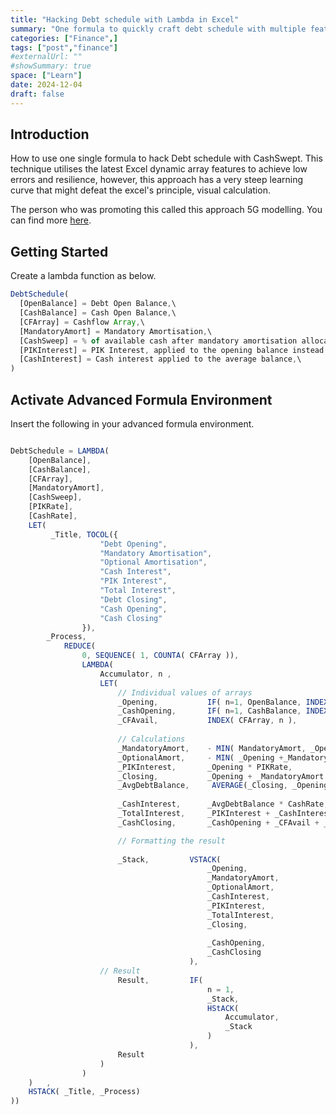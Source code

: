```yaml
---
title: "Hacking Debt schedule with Lambda in Excel"
summary: "One formula to quickly craft debt schedule with multiple features"
categories: ["Finance",]
tags: ["post","finance"]
#externalUrl: ""
#showSummary: true
space: ["Learn"]
date: 2024-12-04
draft: false
---
```


## Introduction
How to use one single formula to hack Debt schedule with CashSwept. This technique utilises the latest Excel dynamic array features to achieve low errors and resilience, however, this approach has a very steep learning curve that might defeat the excel's principle, visual calculation. 

The person who was promoting this called this approach 5G modelling. You can find more [here](https://sites.google.com/site/beyondexcel/home/5g-modeling?authuser=0). 


## Getting Started
Create a lambda function as below. 

```JavaScript
DebtSchedule(
  [OpenBalance] = Debt Open Balance,\
  [CashBalance] = Cash Open Balance,\
  [CFArray] = Cashflow Array,\
  [MandatoryAmort] = Mandatory Amortisation,\
  [CashSweep] = % of available cash after mandatory amortisation allocated to optional amortisation,\
  [PIKInterest] = PIK Interest, applied to the opening balance instead of the average balance,\
  [CashInterest] = Cash interest applied to the average balance,\
) 
```


## Activate Advanced Formula Environment
Insert the following in your advanced formula environment. 
```typescript

DebtSchedule = LAMBDA( 
    [OpenBalance], 
    [CashBalance],
    [CFArray],
    [MandatoryAmort], 
    [CashSweep],
    [PIKRate], 
    [CashRate], 
    LET(
         _Title, TOCOL({
                    "Debt Opening",
                    "Mandatory Amortisation",
                    "Optional Amortisation", 
                    "Cash Interest",
                    "PIK Interest", 
                    "Total Interest", 
                    "Debt Closing",
                    "Cash Opening", 
                    "Cash Closing"
                }),
        _Process, 
            REDUCE(
                0, SEQUENCE( 1, COUNTA( CFArray )),
                LAMBDA( 
                    Accumulator, n , 
                    LET(
                        // Individual values of arrays
                        _Opening,           IF( n=1, OpenBalance, INDEX( CHOOSECOLS( Accumulator, -1 ), 7)), 
                        _CashOpening,       IF( n=1, CashBalance, INDEX( CHOOSECOLS( Accumulator, -1 ), 9)),
                        _CFAvail,           INDEX( CFArray, n ),
                        
                        // Calculations
                        _MandatoryAmort,    - MIN( MandatoryAmort, _Opening) ,
                        _OptionalAmort,     - MIN( _Opening +_MandatoryAmort, _CashOpening + _CFAvail+_MandatoryAmort ) * CashSweep,
                        _PIKInterest,       _Opening * PIKRate,  
                        _Closing,           _Opening + _MandatoryAmort + _OptionalAmort + _PIKInterest,
                        _AvgDebtBalance,     AVERAGE(_Closing, _Opening),
                        
                        _CashInterest,      _AvgDebtBalance * CashRate, 
                        _TotalInterest,     _PIKInterest + _CashInterest, 
                        _CashClosing,       _CashOpening + _CFAvail + _MandatoryAmort + _OptionalAmort -_CashInterest ,

                        // Formatting the result
                    
                        _Stack,         VSTACK(
                                            _Opening, 
                                            _MandatoryAmort,
                                            _OptionalAmort, 
                                            _CashInterest, 
                                            _PIKInterest,
                                            _TotalInterest, 
                                            _Closing,
                                            
                                            _CashOpening,
                                            _CashClosing
                                        ),
                    // Result
                        Result,         IF(
                                            n = 1, 
                                            _Stack, 
                                            HStACK( 
                                                Accumulator, 
                                                _Stack
                                            )
                                        ),
                        Result
                    )
                )
    )   , 
    HSTACK( _Title, _Process)
))
```
